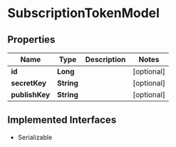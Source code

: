 

# SubscriptionTokenModel


## Properties

Name | Type | Description | Notes
------------ | ------------- | ------------- | -------------
**id** | **Long** |  |  [optional]
**secretKey** | **String** |  |  [optional]
**publishKey** | **String** |  |  [optional]


## Implemented Interfaces

* Serializable


